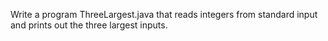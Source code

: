 Write a program ThreeLargest.java that reads integers from standard input and prints out the three largest inputs.